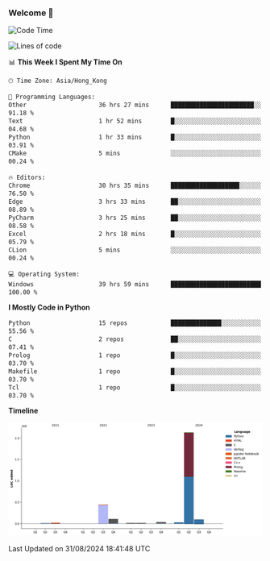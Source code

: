 ### Welcome 👋

<!--START_SECTION:waka-->
![Code Time](http://img.shields.io/badge/Code%20Time-624%20hrs%2016%20mins-blue)

![Lines of code](https://img.shields.io/badge/From%20Hello%20World%20I%27ve%20Written-2.9%20million%20lines%20of%20code-blue)

📊 **This Week I Spent My Time On** 

```text
🕑︎ Time Zone: Asia/Hong_Kong

💬 Programming Languages: 
Other                    36 hrs 27 mins      ███████████████████████░░   91.18 % 
Text                     1 hr 52 mins        █░░░░░░░░░░░░░░░░░░░░░░░░   04.68 % 
Python                   1 hr 33 mins        █░░░░░░░░░░░░░░░░░░░░░░░░   03.91 % 
CMake                    5 mins              ░░░░░░░░░░░░░░░░░░░░░░░░░   00.24 % 

🔥 Editors: 
Chrome                   30 hrs 35 mins      ███████████████████░░░░░░   76.50 % 
Edge                     3 hrs 33 mins       ██░░░░░░░░░░░░░░░░░░░░░░░   08.89 % 
PyCharm                  3 hrs 25 mins       ██░░░░░░░░░░░░░░░░░░░░░░░   08.58 % 
Excel                    2 hrs 18 mins       █░░░░░░░░░░░░░░░░░░░░░░░░   05.79 % 
CLion                    5 mins              ░░░░░░░░░░░░░░░░░░░░░░░░░   00.24 % 

💻 Operating System: 
Windows                  39 hrs 59 mins      █████████████████████████   100.00 % 
```

**I Mostly Code in Python** 

```text
Python                   15 repos            ██████████████░░░░░░░░░░░   55.56 % 
C                        2 repos             ██░░░░░░░░░░░░░░░░░░░░░░░   07.41 % 
Prolog                   1 repo              █░░░░░░░░░░░░░░░░░░░░░░░░   03.70 % 
Makefile                 1 repo              █░░░░░░░░░░░░░░░░░░░░░░░░   03.70 % 
Tcl                      1 repo              █░░░░░░░░░░░░░░░░░░░░░░░░   03.70 % 
```



**Timeline**

![Lines of Code chart](https://raw.githubusercontent.com/xhj2501/xhj2501/main/assets/bar_graph.png)


 Last Updated on 31/08/2024 18:41:48 UTC
<!--END_SECTION:waka-->



